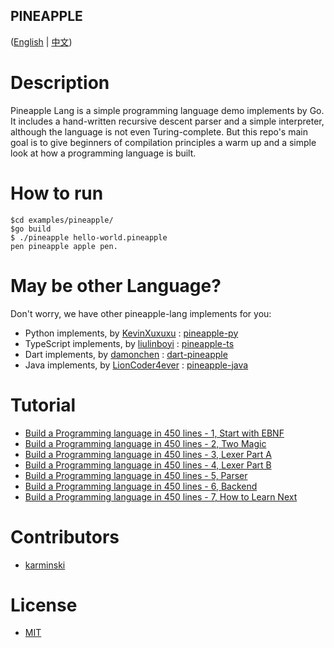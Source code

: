 PINEAPPLE
---------

([English](./README.md) | [中文](./README-zh-CN.md))


# Description

Pineapple Lang is a simple programming language demo implements by Go. It includes a hand-written recursive descent parser and a simple interpreter, although the language is not even Turing-complete. But this repo's main goal is to give beginners of compilation principles a warm up and a simple look at how a programming language is built.


# How to run

```terminal
$cd examples/pineapple/
$go build
$ ./pineapple hello-world.pineapple
pen pineapple apple pen.

```

# May be other Language?

Don't worry, we have other pineapple-lang implements for you:  

- Python implements, by [KevinXuxuxu](https://github.com/KevinXuxuxu) : [pineapple-py](https://github.com/KevinXuxuxu/pineapple-py)
- TypeScript implements, by [liulinboyi](https://github.com/liulinboyi) : [pineapple-ts](https://github.com/liulinboyi/pineapple-ts)
- Dart implements, by [damonchen](https://github.com/damonchen) : [dart-pineapple](https://github.com/damonchen/dart-pineapple)
- Java implements, by [LionCoder4ever](https://github.com/LionCoder4ever) : [pineapple-java](https://github.com/LionCoder4ever/pineapple-java)

# Tutorial

- [Build a Programming language in 450 lines - 1, Start with EBNF](https://zhuanlan.zhihu.com/p/341405385)
- [Build a Programming language in 450 lines - 2, Two Magic](https://zhuanlan.zhihu.com/p/341532964)
- [Build a Programming language in 450 lines - 3, Lexer Part A](https://zhuanlan.zhihu.com/p/341840788)
- [Build a Programming language in 450 lines - 4, Lexer Part B](https://zhuanlan.zhihu.com/p/342036670)
- [Build a Programming language in 450 lines - 5, Parser](https://zhuanlan.zhihu.com/p/342333858)
- [Build a Programming language in 450 lines - 6, Backend](https://zhuanlan.zhihu.com/p/342457860)
- [Build a Programming language in 450 lines - 7, How to Learn Next](https://zhuanlan.zhihu.com/p/342982862)


# Contributors

- [karminski](https://github.com/karminski)

# License

- [MIT](./LICENSE)

